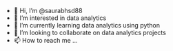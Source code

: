 - 👋 Hi, I’m @saurabhsd88
- 👀 I’m interested in data analytics
- 🌱 I’m currently learning data analytics using python
- 💞️ I’m looking to collaborate on data analytics projects
- 📫 How to reach me ...

<!---
saurabhsd88/saurabhsd88 is a ✨ special ✨ repository because its `README.md` (this file) appears on your GitHub profile.
You can click the Preview link to take a look at your changes.
--->
